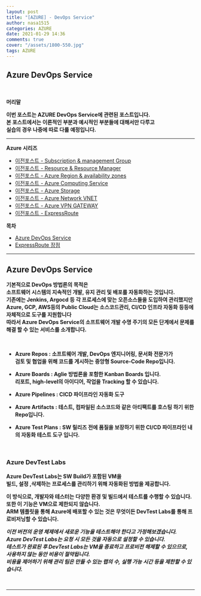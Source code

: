 ```yaml
---
layout: post
title: "[AZURE] - DevOps Service"
author: nasa1515
categories: AZURE
date: 2021-01-29 14:36
comments: true
cover: "/assets/1800-550.jpg"
tags: AZURE
---
```




## **Azure DevOps Service**


<br/>

**머리말**  
 
**이번 포스트는 AZURE DevOps Service에 관련된 포스트입니다.**   
**본 포스트에서는 이론적인 부분과 예시적인 부분들에 대해서만 다루고**  
**실습의 경우 나중에 따로 다룰 예정입니다.**   

 
---

**Azure 시리즈**

- [이전포스트 - Subscription & management Group](https://nasa1515.github.io/azure/2021/01/21/azure.subscriptions.html)
- [이전포스트 - Resource & Resource Manager](https://nasa1515.github.io/azure/2021/01/22/azure-resoure.html)
- [이전포스트 - Azure Region & availability zones](https://nasa1515.github.io/azure/2021/01/22/azure.region.html)
- [이전포스트 - Azure Computing Service](https://nasa1515.github.io/azure/2021/01/25/azure.compute.html)
- [이전포스트 - Azure Storage](https://nasa1515.github.io/azure/2021/01/26/azure.storage.html)
- [이전포스트 - Azure Network VNET](https://nasa1515.github.io/azure/2021/01/26/azure-vnet.html)
- [이전포스트 - Azure VPN GATEWAY](https://nasa1515.github.io/azure/2021/01/27/Azure-VPN.html)
- [이전포스트 - ExpressRoute](https://nasa1515.github.io/azure/2021/01/27/azure-expreroute.html)

**목차**


- [Azure DevOps Service](#a1)
- [ExpressRoute 장점](#a2)



--- 

## **Azure DevOps Service**   <a name="a1"></a>


**기본적으로 DevOps 방법론의 목적은  
소프트웨어 시스템의 지속적인 개발, 유지 관리 및 배포를 자동화하는 것입니다.**  
**기존에는 Jenkins, Argocd 등 각 프로세스에 맞는 오픈소스들을 도입하여 관리했지만** 
**Azure, GCP, AWS등의 Public Cloud는 소스코드관리, CI/CD 인프라 자동화 등등에 자체적으로 도구를 지원합니다**    
**따라서 Azure DevOps Service의 소프트웨어 개발 수명 주기의 모든 단계에서 문제를 해결 할 수 있는 서비스를 소개합니다.**

<br/>


* **Azure Repos : 소프트웨어 개발, DevOps 엔지니어링, 문서화 전문가가  
검토 및 협업을 위해 코드를 게시하는 중앙형 Source-Code Repo입니다.**

* **Azure Boards : Aglie 방법론을 포함한 Kanban Boards 입니다.  
리포트, high-level의 아이디어, 작업을 Tracking 할 수 있습니다.**

* **Azure Pipelines : CICD 파이프라인 자동화 도구**

* **Azure Artifacts : 테스트, 컴파일된 소스코드와 같은 아티팩트를 호스팅 하기 위한 Repo입니다.**

* **Azure Test Plans : SW 릴리즈 전에 품질을 보장하기 위한 CI/CD 파이프라인 내의 자동화 테스트 도구 입니다.**


<br/>

### **Azure DevTest Labs**  

**Azure DevTest Labs는 SW Build가 포함된 VM을  
빌드, 설정 ,삭제하는 프로세스를 관리하기 위해 자동화된 방법을 제공합니다.**  

**이 방식으로, 개발자와 테스터는 다양한 환경 및 빌드에서 테스트를 수행할 수 있습니다.  
또한 이 기능은 VM으로 제한되지 않습니다.  
ARM 템플릿을 통해 Azure에 배포할 수 있는 것은 무엇이든 DevTest Labs를 통해 프로비저닝할 수 있습니다.**


***이전 버전의 운영 체제에서 새로운 기능을 테스트해야 한다고 가정해보겠습니다.  
Azure DevTest Labs는 요청 시 모든 것을 자동으로 설정할 수 있습니다.  
테스트가 완료된 후 DevTest Labs는 VM을 종료하고 프로비전 해제할 수 있으므로,  
사용하지 않는 동안 비용이 절약됩니다.  
비용을 제어하기 위해 관리 팀은 만들 수 있는 랩의 수, 실행 가능 시간 등을 제한할 수 있습니다.***

<br/>

---